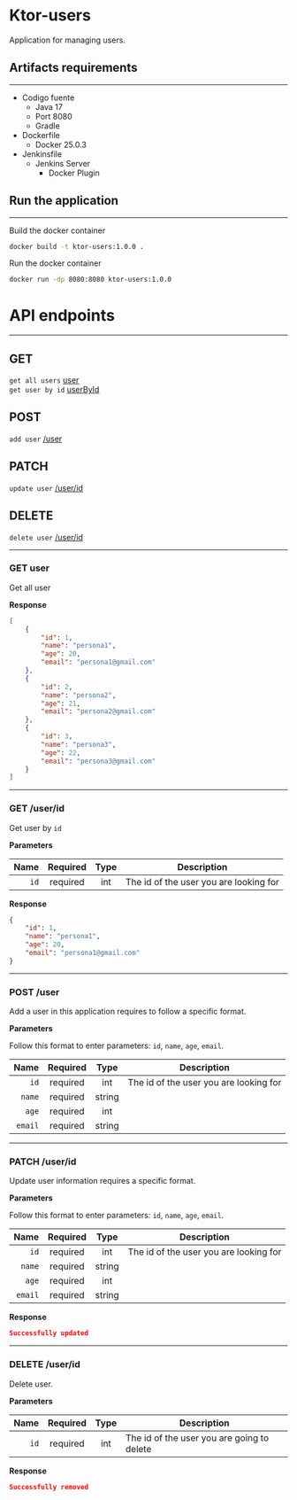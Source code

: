 # Ktor-users
Application for managing users.

## Artifacts requirements
___
- Codigo fuente
  - Java 17
  - Port 8080
  - Gradle
- Dockerfile
  - Docker 25.0.3
- Jenkinsfile
  - Jenkins Server
    - Docker Plugin

## Run the application
___

Build the docker container

```bash
docker build -t ktor-users:1.0.0 .
```

Run the docker container

```bash
docker run -dp 8080:8080 ktor-users:1.0.0
```

# API endpoints
___

## GET
`get all users` [user](#get-user) <br/>
`get user by id` [userById](#get-userid) <br/>

## POST
`add user` [/user](#post-user) <br/>

## PATCH
`update user` [/user/id](#patch-userid) <br/>

## DELETE
`delete user` [/user/id](#delete-userid) <br/>
___

### GET user
Get all user

**Response**

```json lines
[
    {
        "id": 1,
        "name": "persona1",
        "age": 20,
        "email": "persona1@gmail.com"
    },
    {
        "id": 2,
        "name": "persona2",
        "age": 21,
        "email": "persona2@gmail.com"
    },
    {
        "id": 3,
        "name": "persona3",
        "age": 22,
        "email": "persona3@gmail.com"
    }
]
```
___

### GET /user/id
Get user by `id`

**Parameters**

|              Name | Required | Type | Description                                  |
|------------------:|:--------:|:----:|----------------------------------------------|
|              `id` | required | int  | The id of the user you are looking for <br/> |

**Response**

```json lines
{
    "id": 1,
    "name": "persona1",
    "age": 20,
    "email": "persona1@gmail.com"
}
```
___

### POST /user
Add a user in this application requires to follow a specific format.

**Parameters**

Follow this format to enter parameters: `id`, `name`, `age`, `email`.

|    Name | Required |  Type  | Description                                  |
|--------:|:--------:|:------:|----------------------------------------------|
|    `id` | required |  int   | The id of the user you are looking for <br/> |
|  `name` | required | string |                                              |
|   `age` | required |  int   |                                              |
| `email` | required | string |                                              |

___


### PATCH /user/id
Update user information requires a specific format.

**Parameters**

Follow this format to enter parameters: `id`, `name`, `age`, `email`.

|    Name | Required |  Type  | Description                                  |
|--------:|:--------:|:------:|----------------------------------------------|
|    `id` | required |  int   | The id of the user you are looking for <br/> |
|  `name` | required | string |                                              |
|   `age` | required |  int   |                                              |
| `email` | required | string |                                              |

**Response**

```json lines
Successfully updated
```

___

### DELETE /user/id
Delete user.

**Parameters**

|              Name | Required | Type | Description                                       |
|------------------:|:--------:|:----:|---------------------------------------------------|
|              `id` | required | int  | The id of the user you are going to delete  <br/> |

**Response**

```json lines
Successfully removed
```

